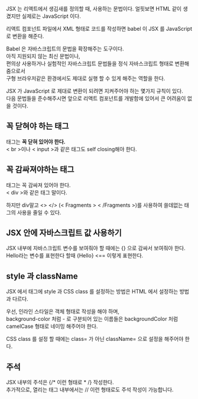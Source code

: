 JSX 는 리액트에서 생김새를 정의할 때, 사용하는 문법이다. 얼핏보면 HTML 같이 생겼지만 실제로는 JavaScript 이다.

리액트 컴포넌트 파일에서 XML 형태로 코드를 작성하면 babel 이 JSX 를 JavaScript 로 변환을 해준다.

Babel 은 자바스크립트의 문법을 확장해주는 도구이다.   
아직 지원되지 않는 최신 문법이나,   
편의상 사용하거나 실험적인 자바스크립트 문법들을 정식 자바스크립트 형태로 변환해줌으로서    
구형 브라우저같은 환경에서도 제대로 실행 할 수 있게 해주는 역할을 한다.

JSX 가 JavaScript 로 제대로 변환이 되려면 지켜주어야 하는 몇가지 규칙이 있다.   
다음 문법들을 준수해주시면 앞으로 리액트 컴포넌트를 개발함에 있어서 큰 어려움이 없을 것이다.

## 꼭 닫혀야 하는 태그

태그는 **꼭 닫혀 있어야 한다.**    
< br >이나 < input >과 같은 태그도 self closing해야 한다.

## 꼭 감싸져야하는 태그

태그는 꼭 감싸져 있어야 한다.   
< div >와 같은 태그 말이다.

하지만 div말고 <> </> (< Fragments > < /Fragments >)를 사용하여 쓸데없는 태그의 사용을 줄일 수 있다.

## JSX 안에 자바스크립트 값 사용하기

JSX 내부에 자바스크립트 변수를 보여줘야 할 때에는 {} 으로 감싸서 보여줘야 한다.    
Hello라는 변수를 표현한다 할때 {Hello} <== 이렇게 표현한다.

## style 과 className

JSX 에서 태그에 style 과 CSS class 를 설정하는 방법은 HTML 에서 설정하는 방법과 다르다.

우선, 인라인 스타일은 객체 형태로 작성을 해야 하며,    
background-color 처럼 - 로 구분되어 있는 이름들은 backgroundColor 처럼 camelCase 형태로 네이밍 해주어야 한다.

CSS class 를 설정 할 때에는 class= 가 아닌 className= 으로 설정을 해주어야 한다.

## 주석

JSX 내부의 주석은 {/* 이런 형태로 * /} 작성한다.   
추가적으로, 열리는 태그 내부에서는 // 이런 형태로도 주석 작성이 가능합니다.

